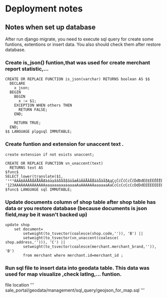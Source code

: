 # Deployment notes

## Notes when set up database

After run django migrate, you need to execute sql query for create some funtions, extentions or insert data.
You also should check them after restore database.

### Create is_json() funtion,that was used for create merchant report statistic,...

```
CREATE OR REPLACE FUNCTION is_json(varchar) RETURNS boolean AS $$
  DECLARE
    x json;
  BEGIN
    BEGIN
      x := $1;
    EXCEPTION WHEN others THEN
      RETURN FALSE;
    END;

    RETURN TRUE;
  END;
$$ LANGUAGE plpgsql IMMUTABLE;
```

### Create funtion and extension for unaccent text .

```
create extension if not exists unaccent;
```

```
CREATE OR REPLACE FUNCTION vn_unaccent(text)
  RETURNS text AS
$func$
SELECT lower(translate($1,
'¹²³ÀÁẢẠÂẤẦẨẬẪÃÄÅÆàáảạâấầẩẫậãäåæĀāĂẮẰẲẴẶăắằẳẵặĄąÇçĆćĈĉĊċČčĎďĐđÈÉẸÊẾỀỄỆËèéẹêềếễệëĒēĔĕĖėĘęĚěĜĝĞğĠġĢģĤĥĦħĨÌÍỈỊÎÏìíỉịîïĩĪīĬĭĮįİıĲĳĴĵĶķĸĹĺĻļĽľĿŀŁłÑñŃńŅņŇňŉŊŋÒÓỎỌÔỐỒỔỖỘỐỒỔỖỘƠỚỜỞỠỢÕÖòóỏọôốồổỗộơớờỡợởõöŌōŎŏŐőŒœØøŔŕŖŗŘřßŚśŜŝŞşŠšŢţŤťŦŧÙÚỦỤƯỪỨỬỮỰÛÜùúủụûưứừửữựüŨũŪūŬŭŮůŰűŲųŴŵÝýÿŶŷŸŹźŻżŽžёЁ',
'123AAAAAAAAAAAAAAaaaaaaaaaaaaaaAaAAAAAAaaaaaaAaCcCcCcCcCcDdDdEEEEEEEEEeeeeeeeeeEeEeEeEeEeGgGgGgGgHhHhIIIIIIIiiiiiiiIiIiIiIiIiJjKkkLlLlLlLlLlNnNnNnNnnNnOOOOOOOOOOOOOOOOOOOOOOOooooooooooooooooooOoOoOoEeOoRrRrRrSSsSsSsSsTtTtTtUUUUUUUUUUUUuuuuuuuuuuuuUuUuUuUuUuUuWwYyyYyYZzZzZzеЕ'));
$func$ LANGUAGE sql IMMUTABLE;
```

### Update documents column of shop table after shop table has data or you restore database (because documents is json field,may be it wasn't backed up)

```
update shop
    set document=
        setweight(to_tsvector(coalesce(shop.code,'')), 'B') ||
        setweight(to_tsvector(vn_unaccent(coalesce( shop.address,''))), 'C') ||
        setweight(to_tsvector(coalesce(merchant.merchant_brand,'')), 'B')
        from merchant where merchant.id=merchant_id ;
```

### Run sql file to insert data into geodata table. This data was used for map visualize ,check latlng,... funtion.
file location
'''
sale_portal/geodata/management/sql_query/geojson_for_map.sql
'''